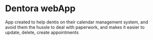 # Dentora webApp

App created to help dentis on their calendar management system, and avoid them the hussle to deal with paperwork, and makes it easier to update, delete, create appointments
